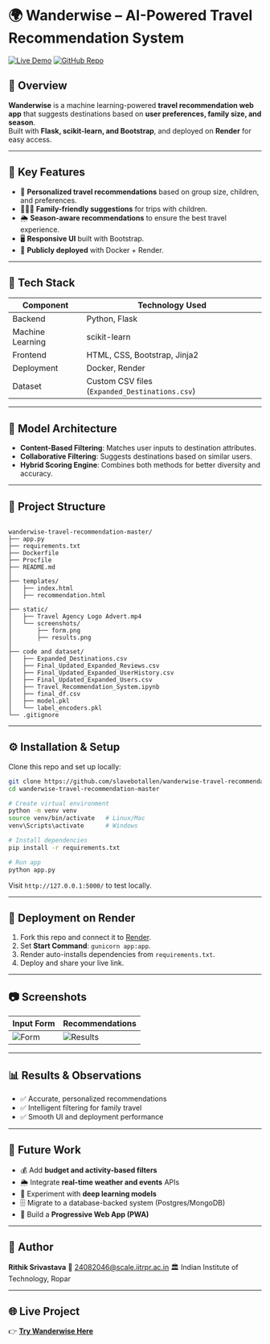 # 🌍 Wanderwise – AI-Powered Travel Recommendation System

[![Live Demo](https://img.shields.io/badge/Live-Demo-green?style=for-the-badge&logo=render)](https://wanderwise-travel-recommendation-g90r.onrender.com)
[![GitHub Repo](https://img.shields.io/badge/GitHub-Repo-black?style=for-the-badge&logo=github)](https://github.com/slavebotallen/wanderwise-travel-recommendation)

## 📖 Overview
**Wanderwise** is a machine learning-powered **travel recommendation web app** that suggests destinations based on **user preferences, family size, and season**.  
Built with **Flask, scikit-learn, and Bootstrap**, and deployed on **Render** for easy access.  

---

## 🎯 Key Features
- 🎯 **Personalized travel recommendations** based on group size, children, and preferences.  
- 👨‍👩‍👧 **Family-friendly suggestions** for trips with children.  
- 🌦 **Season-aware recommendations** to ensure the best travel experience.  
- 🖥️ **Responsive UI** built with Bootstrap.  
- 🚀 **Publicly deployed** with Docker + Render.  

---

## 🧩 Tech Stack

| Component              | Technology Used                  |
|-----------------------|---------------------------------|
| Backend               | Python, Flask                   |
| Machine Learning      | scikit-learn                    |
| Frontend              | HTML, CSS, Bootstrap, Jinja2    |
| Deployment            | Docker, Render                  |
| Dataset               | Custom CSV files (`Expanded_Destinations.csv`) |

---

## 🧠 Model Architecture
- **Content-Based Filtering**: Matches user inputs to destination attributes.  
- **Collaborative Filtering**: Suggests destinations based on similar users.  
- **Hybrid Scoring Engine**: Combines both methods for better diversity and accuracy.  

---

## 📂 Project Structure
```

wanderwise-travel-recommendation-master/
├── app.py
├── requirements.txt
├── Dockerfile
├── Procfile
├── README.md
│
├── templates/
│   ├── index.html
│   ├── recommendation.html
│
├── static/
│   ├── Travel Agency Logo Advert.mp4
│   └── screenshots/
│       ├── form.png
│       ├── results.png
│
├── code and dataset/
│   ├── Expanded_Destinations.csv
│   ├── Final_Updated_Expanded_Reviews.csv
│   ├── Final_Updated_Expanded_UserHistory.csv
│   ├── Final_Updated_Expanded_Users.csv
│   ├── Travel_Recommendation_System.ipynb
│   ├── final_df.csv
│   ├── model.pkl
│   └── label_encoders.pkl
└── .gitignore

````

---

## ⚙️ Installation & Setup
Clone this repo and set up locally:

```bash
git clone https://github.com/slavebotallen/wanderwise-travel-recommendation.git
cd wanderwise-travel-recommendation-master

# Create virtual environment
python -m venv venv
source venv/bin/activate   # Linux/Mac
venv\Scripts\activate      # Windows

# Install dependencies
pip install -r requirements.txt

# Run app
python app.py
````

Visit `http://127.0.0.1:5000/` to test locally.

---

## 🚀 Deployment on Render

1. Fork this repo and connect it to [Render](https://render.com).
2. Set **Start Command**: `gunicorn app:app`.
3. Render auto-installs dependencies from `requirements.txt`.
4. Deploy and share your live link.

---

## 📷 Screenshots

| Input Form                           | Recommendations                            |
| ------------------------------------ | ------------------------------------------ |
| ![Form](static/screenshots/form.png) | ![Results](static/screenshots/results.png) |

---

## 📊 Results & Observations

* ✅ Accurate, personalized recommendations
* ✅ Intelligent filtering for family travel
* ✅ Smooth UI and deployment performance

---

## 📝 Future Work

* 💰 Add **budget and activity-based filters**
* 🌦 Integrate **real-time weather and events** APIs
* 🤖 Experiment with **deep learning models**
* 🗄️ Migrate to a database-backed system (Postgres/MongoDB)
* 📱 Build a **Progressive Web App (PWA)**

---

## 👤 Author

**Rithik Srivastava**
📧 [24082046@scale.iitrpr.ac.in](mailto:24082046@scale.iitrpr.ac.in)
🏛️ Indian Institute of Technology, Ropar

---

## 🌐 Live Project

👉 [**Try Wanderwise Here**](https://wanderwise-travel-recommendation-g90r.onrender.com)

```

